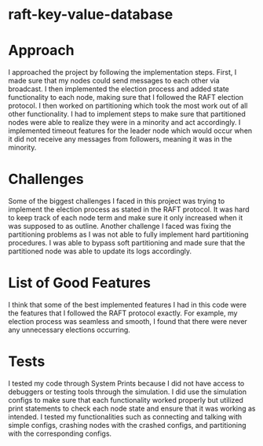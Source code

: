 # raft-key-value-database
# Approach
I approached the project by following the implementation steps. First, I made sure that my nodes could send messages to each other via broadcast.
I then implemented the election process and added state functionality to each node, making sure that I followed the RAFT election protocol. I then worked on partitioning which took the most work out of all other functionality. I had to implement steps to make sure that partitioned nodes were able to realize they were in a minority and act accordingly. I implemented timeout features for the leader node which would occur when it did not receive any messages from followers, meaning it was in the minority. 
# Challenges
Some of the biggest challenges I faced in this project was trying to implement the election process as stated in the RAFT protocol. It was hard to keep track of each node term and make sure it only increased when it was supposed to as outline. Another challenge I faced was fixing the partitioning problems as I was not able to fully implement hard partitioning procedures. I was able to bypass soft partitioning and made sure that the partitioned node was able to update its logs accordingly.
# List of Good Features
I think that some of the best implemented features I had in this code were the features that I followed the RAFT protocol exactly. For example, my election process was seamless and smooth, I found that there were never any unnecessary elections occurring.
# Tests
I tested my code through System Prints because I did not have access to debuggers or testing tools through the simulation. I did use the simulation configs to make sure that each functionality worked properly but utilized print statements to check each node state and ensure that it was working as intended. I tested my functionalities such as connecting and talking with simple configs, crashing nodes with the crashed configs, and partitioning with the corresponding configs.
